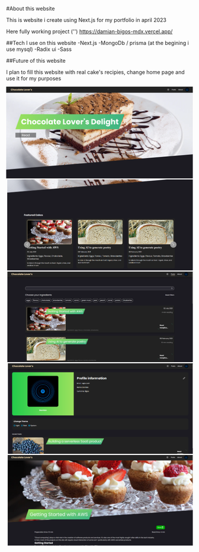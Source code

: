 #About this website

This is website i create using Next.js for my portfolio in april 2023

Here fully working project ('')
https://damian-bigos-mdx.vercel.app/


##Tech I use on this website 
-Next.js 
-MongoDb / prisma (at the begining i use mysql) 
-Radix ui 
-Sass

##Future of this website

I plan to fill this website with real cake's recipies, change home page and use it for my purposes


![plot](./readmeImages/1.png)
![plot](./readmeImages/2.png)
![plot](./readmeImages/3.png)
![plot](./readmeImages/4.png)
![plot](./readmeImages/5.png)